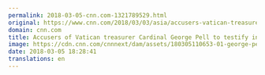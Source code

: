 ```yaml
---
permalink: 2018-03-05-cnn.com-1321789529.html
original: https://www.cnn.com/2018/03/03/asia/accusers-vatican-treasurer-testify-abuse-case-intl/index.html
domain: cnn.com
title: Accusers of Vatican treasurer Cardinal George Pell to testify in abuse case
image: https://cdn.cnn.com/cnnnext/dam/assets/180305110653-01-george-pell-court-drawing-super-tease.jpg
date: 2018-03-05 18:28:41
translations: en
---
```


